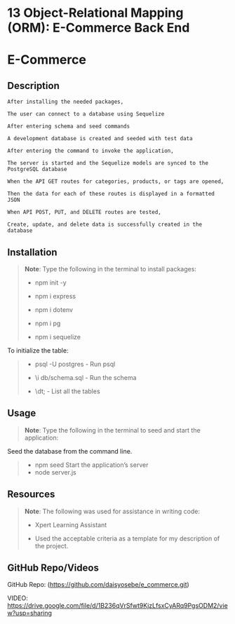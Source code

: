 # 13 Object-Relational Mapping (ORM): E-Commerce Back End

# E-Commerce 

## Description
```
After installing the needed packages,

The user can connect to a database using Sequelize

After entering schema and seed commands

A development database is created and seeded with test data

After entering the command to invoke the application,

The server is started and the Sequelize models are synced to the PostgreSQL database

When the API GET routes for categories, products, or tags are opened,

Then the data for each of these routes is displayed in a formatted JSON

When API POST, PUT, and DELETE routes are tested,

Create, update, and delete data is successfully created in the database

```

## Installation
> **Note**: Type the following in the terminal to install packages:
>
> * npm init -y
>
> * npm i express
>
> * npm i dotenv
>
> * npm i pg
>
> * npm i sequelize

To initialize the table:
> * psql -U postgres  - Run psql
>
> * \i db/schema.sql - Run the schema
>
> * \dt; - List all the tables

## Usage
> **Note**: Type the following in the terminal to seed and start the application:

Seed the database from the command line.
> * npm seed
> Start the application’s server
> * node server.js
>



## Resources

> **Note**: The following was used for assistance in writing code:
>
> * Xpert Learning Assistant 
>
> * Used the acceptable criteria as a template for my description of the project.  
>

## GitHub Repo/Videos
GitHub Repo: (https://github.com/daisyosebe/e_commerce.git)

VIDEO: https://drive.google.com/file/d/1B236qVrSfwt9KjzLfsxCyARq9PgsODM2/view?usp=sharing






